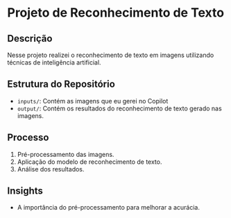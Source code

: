 # Projeto de Reconhecimento de Texto

## Descrição
Nesse projeto realizei o reconhecimento de texto em imagens utilizando técnicas de inteligência artificial.

## Estrutura do Repositório
- `inputs/`: Contém as imagens que eu gerei no Copilot
- `output/`: Contém os resultados do reconhecimento de texto gerado nas imagens.

## Processo
1. Pré-processamento das imagens.
2. Aplicação do modelo de reconhecimento de texto.
3. Análise dos resultados.

## Insights
- A importância do pré-processamento para melhorar a acurácia.

